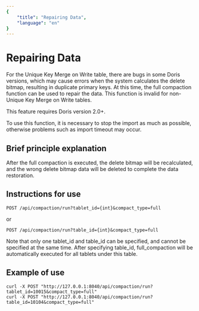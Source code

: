```yaml
---
{
    "title": "Repairing Data",
    "language": "en"
}
---
```


<!--
Licensed to the Apache Software Foundation (ASF) under one
or more contributor license agreements.  See the NOTICE file
distributed with this work for additional information
regarding copyright ownership.  The ASF licenses this file
to you under the Apache License, Version 2.0 (the
"License"); you may not use this file except in compliance
with the License.  You may obtain a copy of the License at

  http://www.apache.org/licenses/LICENSE-2.0

Unless required by applicable law or agreed to in writing,
software distributed under the License is distributed on an
"AS IS" BASIS, WITHOUT WARRANTIES OR CONDITIONS OF ANY
KIND, either express or implied.  See the License for the
specific language governing permissions and limitations
under the License.
-->

# Repairing Data

For the Unique Key Merge on Write table, there are bugs in some Doris versions, which may cause errors when the system calculates the delete bitmap, resulting in duplicate primary keys. At this time, the full compaction function can be used to repair the data. This function is invalid for non-Unique Key Merge on Write tables.

This feature requires Doris version 2.0+.

To use this function, it is necessary to stop the import as much as possible, otherwise problems such as import timeout may occur.

## Brief principle explanation

After the full compaction is executed, the delete bitmap will be recalculated, and the wrong delete bitmap data will be deleted to complete the data restoration.

## Instructions for use

`POST /api/compaction/run?tablet_id={int}&compact_type=full`

or

`POST /api/compaction/run?table_id={int}&compact_type=full`

Note that only one tablet_id and table_id can be specified, and cannot be specified at the same time. After specifying table_id, full_compaction will be automatically executed for all tablets under this table.

## Example of use

```
curl -X POST "http://127.0.0.1:8040/api/compaction/run?tablet_id=10015&compact_type=full"
curl -X POST "http://127.0.0.1:8040/api/compaction/run?table_id=10104&compact_type=full"
```